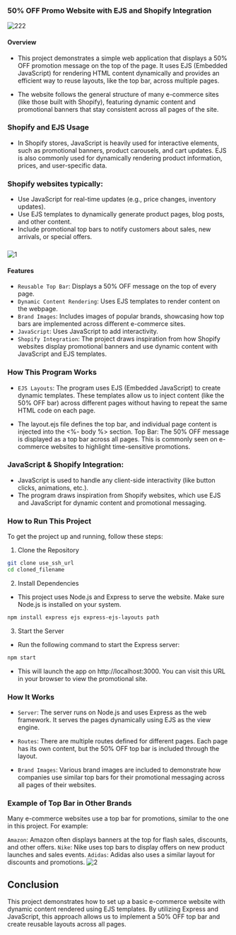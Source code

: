 ### 50% OFF Promo Website with EJS and Shopify Integration
![222](https://github.com/user-attachments/assets/fea6c582-b81a-4bbc-a288-1c9ef9b43b72)
#### Overview
- This project demonstrates a simple web application that displays a 50% OFF promotion message on the top of the page. It uses EJS (Embedded JavaScript) for rendering HTML content dynamically and provides an efficient way to reuse layouts, like the top bar, across multiple pages.

- The website follows the general structure of many e-commerce sites (like those built with Shopify), featuring dynamic content and promotional banners that stay consistent across all pages of the site.

### Shopify and EJS Usage
- In Shopify stores, JavaScript is heavily used for interactive elements, such as promotional banners, product carousels, and cart updates. EJS is also commonly used for dynamically rendering product information, prices, and user-specific data.

### Shopify websites typically:

- Use JavaScript for real-time updates (e.g., price changes, inventory updates).
- Use EJS templates to dynamically generate product pages, blog posts, and other content.
- Include promotional top bars to notify customers about sales, new arrivals, or special offers.

###
![1](https://github.com/user-attachments/assets/80c1c888-865d-494d-b552-68a27a11b672)

####  Features
- `Reusable Top Bar`: Displays a 50% OFF message on the top of every page.
- `Dynamic Content Rendering`: Uses EJS templates to render content on the webpage.
- `Brand Images`: Includes images of popular brands, showcasing how top bars are implemented across different e-commerce sites.
- `JavaScript`: Uses JavaScript to add interactivity.
- `Shopify Integration`: The project draws inspiration from how Shopify websites display promotional banners and use dynamic content with JavaScript and EJS templates.
### How This Program Works
- `EJS Layouts`: The program uses EJS (Embedded JavaScript) to create dynamic templates. These templates allow us to inject content (like the 50% OFF bar) across different pages without having to repeat the same HTML code on each page.

- The layout.ejs file defines the top bar, and individual page content is injected into the <%- body %> section.
Top Bar: The 50% OFF message is displayed as a top bar across all pages. This is commonly seen on e-commerce websites to highlight time-sensitive promotions.

### JavaScript & Shopify Integration:

- JavaScript is used to handle any client-side interactivity (like button clicks, animations, etc.).
- The program draws inspiration from Shopify websites, which use EJS and JavaScript for dynamic content and promotional messaging.
### How to Run This Project
To get the project up and running, follow these steps:

1. Clone the Repository
```bash
git clone use_ssh_url
cd cloned_filename
```

2. Install Dependencies
- This project uses Node.js and Express to serve the website. Make sure Node.js is installed on your system.

```bash
npm install express ejs express-ejs-layouts path
```
3. Start the Server
- Run the following command to start the Express server:

```bash
npm start
```
- This will launch the app on http://localhost:3000. You can visit this URL in your browser to view the promotional site.

### How It Works
- `Server`: The server runs on Node.js and uses Express as the web framework. It serves the pages dynamically using EJS as the view engine.

- `Routes`: There are multiple routes defined for different pages. Each page has its own content, but the 50% OFF top bar is included through the layout.

- `Brand Images`: Various brand images are included to demonstrate how companies use similar top bars for their promotional messaging across all pages of their websites.

### Example of Top Bar in Other Brands
Many e-commerce websites use a top bar for promotions, similar to the one in this project. For example:

`Amazon`: Amazon often displays banners at the top for flash sales, discounts, and other offers.
`Nike`: Nike uses top bars to display offers on new product launches and sales events.
`Adidas`: Adidas also uses a similar layout for discounts and promotions.
![2](https://github.com/user-attachments/assets/c25c7968-21d0-43c5-a9c9-f0c95c5b3522)



## Conclusion
This project demonstrates how to set up a basic e-commerce website with dynamic content rendered using EJS templates. By utilizing Express and JavaScript, this approach allows us to implement a 50% OFF top bar and create reusable layouts across all pages.
